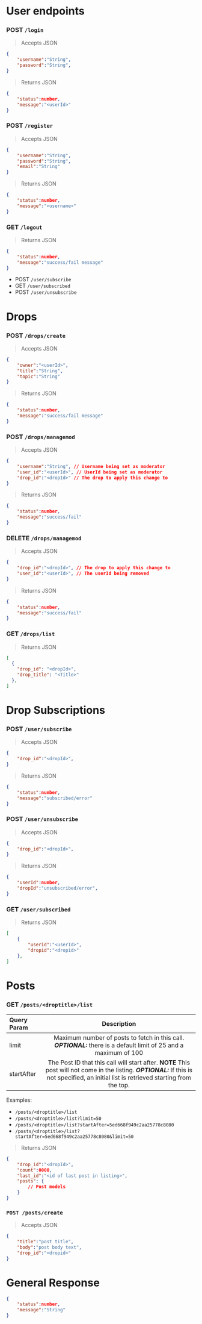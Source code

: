 # User endpoints
### POST `/login`
> Accepts JSON
```json
{
    "username":"String",
    "password":"String",
}
```
> Returns JSON
```json
{
    "status":number,
    "message":"<userId>"
}
```

### POST `/register`
> Accepts JSON
```json
{
    "username":"String",
    "password":"String",
    "email":"String"
}
```
> Returns JSON
```json
{
    "status":number,
    "message":"<username>"
}
```
### GET `/logout`
> Returns JSON
```json
{
    "status":number,
    "message":"success/fail message"
}
```

* POST `/user/subscribe`
* GET `/user/subscribed`
* POST `/user/unsubscribe`

# Drops
### POST `/drops/create`
> Accepts JSON
```json
{
    "owner":"<userId>",
    "title":"String",
    "topic":"String"
}
```
> Returns JSON
```json
{
    "status":number,
    "message":"success/fail message"
}
```

### POST `/drops/managemod`
> Accepts JSON
```json
{
    "username":"String", // Username being set as moderator
    "user_id":"<userId>", // UserId being set as moderator
    "drop_id":"<dropId>" // The drop to apply this change to
}
```
> Returns JSON
```json
{
    "status":number,
    "message":"success/fail"
}
```
### DELETE `/drops/managemod`
> Accepts JSON
```json
{
    "drop_id":"<dropId>", // The drop to apply this change to
    "user_id":"<userId>", // The userId being removed
}
```
> Returns JSON
```json
{
    "status":number,
    "message":"success/fail"
}
```

### GET `/drops/list`
> Returns JSON
```json
[
  {
    "drop_id": "<dropId>",
    "drop_title": "<Title>"
  },
]
```

# Drop Subscriptions
### POST `/user/subscribe`
> Accepts JSON
```json
{
    "drop_id":"<dropId>",
}
```
> Returns JSON
```json
{
    "status":number,
    "message":"subscribed/error"
}
```
### POST `/user/unsubscribe`
> Accepts JSON
```json
{
    "drop_id":"<dropId>",
}
```
> Returns JSON
```json
{
    "userId":number,
    "dropId":"unsubscribed/error",
}
```
### GET `/user/subscribed`
> Returns JSON
```json
[
    {
        "userid":"<userId>",
        "dropid":"<dropid>"
    },
]
```

# Posts
### GET `/posts/<droptitle>/list`

| Query Param |                                                                                         Description                                                                                         |
| :---------- | :-----------------------------------------------------------------------------------------------------------------------------------------------------------------------------------------: |
| limit       |                                     Maximum number of posts to fetch in this call. ***OPTIONAL:*** there is a default limit of 25 and a maximum of 100                                      |
| startAfter  | The Post ID that this call will start after. **NOTE** This post will not come in the listing. ***OPTIONAL:*** If this is not specified, an initial list is retrieved starting from the top. |

Examples: 
* `/posts/<droptitle>/list`
* `/posts/<droptitle>/list?limit=50`
* `/posts/<droptitle>/list?startAfter=5ed668f949c2aa25778c8080`
* `/posts/<droptitle>/list?startAfter=5ed668f949c2aa25778c8080&limit=50`

> Returns JSON
```json
{
    "drop_id":"<dropId>",
    "count":0000,
    "last_id":"<id of last post in listing>",
    "posts": {
        // Post models
    }
}
```

### `POST /posts/create`
> Accepts JSON
```json
{
	"title":"post title",
	"body":"post body text",
	"drop_id":"<dropid>"
}
```

# General Response
```json
{
    "status":number,
    "message":"String"
}
```